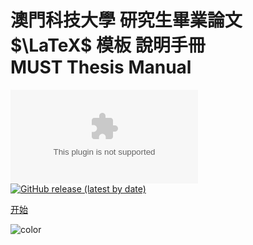 

# 澳門科技大學 研究生畢業論文 $\LaTeX$ 模板 說明手冊<br> MUST Thesis  Manual<br> 
<i class="fa-solid fa-seedling"  style="font-size:80px"></i>


[![Chromium HSTS preload](https://img.shields.io/hsts/preload/github.com?color=%23568491&label=overleaf%20%28share%29&logo=overleaf&logoColor=%23ffff)](https://www.overleaf.com/read/mjzpcxztzqzv)
[![GitHub release (latest by date)](https://img.shields.io/github/v/release/iihciyekub/MUST-Thesis?color=%237c8870&label=ZIP%20Download&logo=github)](https://github.com/iihciyekub/MUST-Thesis/releases) 
<!-- [![GitHub all releases](https://img.shields.io/github/downloads/iihciyekub/MUST-Thesis/total?color=%23c7b6a4&logo=github)](https://github.com/iihciyekub/MUST-Thesis/releases) -->



<!-- 下面的内容会渲染成按钮，[]中是按钮文本，()中是点击按钮跳转的链接 -->

<!-- [GitHub](https://github.com/iihciyekub/MUST-Thesis)  -->
[开始](README.md)



<!-- 背景图片 -->

<!-- ![](_media/bg.png) -->

<!-- 背景色 -->

![color](#FFFFFF)